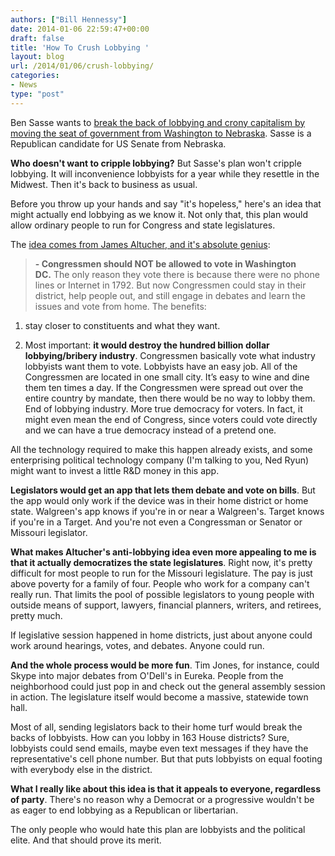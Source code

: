 ```yaml
---
authors: ["Bill Hennessy"]
date: 2014-01-06 22:59:47+00:00
draft: false
title: 'How To Crush Lobbying '
layout: blog
url: /2014/01/06/crush-lobbying/
categories:
- News
type: "post"
---
```


Ben Sasse wants to [break the back of lobbying and crony capitalism by moving the seat of government from Washington to Nebraska](https://www.businessinsider.com/ben-sasse-move-capital-to-nebraska-2014-1). Sasse is a Republican candidate for US Senate from Nebraska.

**Who doesn't want to cripple lobbying?** But Sasse's plan won't cripple lobbying. It will inconvenience lobbyists for a year while they resettle in the Midwest. Then it's back to business as usual.

Before you throw up your hands and say "it's hopeless," here's an idea that might actually end lobbying as we know it. Not only that, this plan would allow ordinary people to run for Congress and state legislatures.

The [idea comes from James Altucher, and it's absolute genius](https://www.jamesaltucher.com/2013/06/why-im-not-running-for-congress/):


> **- Congressmen should NOT be allowed to vote in Washington DC.** The only reason they vote there is because there were no phone lines or Internet in 1792. But now Congressmen could stay in their district, help people out, and still engage in debates and learn the issues and vote from home. The benefits:

1. stay closer to constituents and what they want.

2. Most important: **it would destroy the hundred billion dollar lobbying/bribery industry**. Congressmen basically vote what industry lobbyists want them to vote. Lobbyists have an easy job. All of the Congressmen are located in one small city. It’s easy to wine and dine them ten times a day. If the Congressmen were spread out over the entire country by mandate, then there would be no way to lobby them. End of lobbying industry. More true democracy for voters. In fact, it might even mean the end of Congress, since voters could vote directly and we can have a true democracy instead of a pretend one.


All the technology required to make this happen already exists, and some enterprising political technology company (I'm talking to you, Ned Ryun) might want to invest a little R&D money in this app.

**Legislators would get an app that lets them debate and vote on bills**. But the app would only work if the device was in their home district or home state. Walgreen's app knows if you're in or near a Walgreen's. Target knows if you're in a Target. And you're not even a Congressman or Senator or Missouri legislator.

**What makes Altucher's anti-lobbying idea even more appealing to me is that it actually democratizes the state legislatures**. Right now, it's pretty difficult for most people to run for the Missouri legislature. The pay is just above poverty for a family of four. People who work for a company can't really run. That limits the pool of possible legislators to young people with outside means of support, lawyers, financial planners, writers, and retirees, pretty much.

If legislative session happened in home districts, just about anyone could work around hearings, votes, and debates. Anyone could run.

**And the whole process would be more fun**. Tim Jones, for instance, could Skype into major debates from O'Dell's in Eureka. People from the neighborhood could just pop in and check out the general assembly session in action. The legislature itself would become a massive, statewide town hall.

Most of all, sending legislators back to their home turf would break the backs of lobbyists. How can you lobby in 163 House districts? Sure, lobbyists could send emails, maybe even text messages if they have the representative's cell phone number. But that puts lobbyists on equal footing with everybody else in the district.

**What I really like about this idea is that it appeals to everyone, regardless of party**. There's no reason why a Democrat or a progressive wouldn't be as eager to end lobbying as a Republican or libertarian.

The only people who would hate this plan are lobbyists and the political elite. And that should prove its merit.

